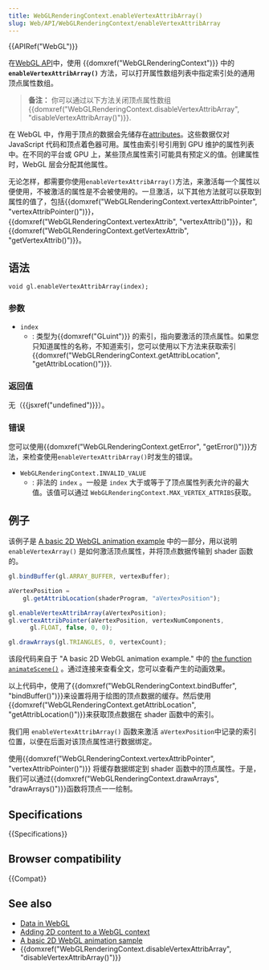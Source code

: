 ```yaml
---
title: WebGLRenderingContext.enableVertexAttribArray()
slug: Web/API/WebGLRenderingContext/enableVertexAttribArray
---
```


{{APIRef("WebGL")}}

在[WebGL API](/zh-CN/docs/Web/API/WebGL_API)中，使用 {{domxref("WebGLRenderingContext")}} 中的 **`enableVertexAttribArray()`** 方法，可以打开属性数组列表中指定索引处的通用顶点属性数组。

> **备注：** 你可以通过以下方法关闭顶点属性数组 {{domxref("WebGLRenderingContext.disableVertexAttribArray", "disableVertexAttribArray()")}}.

在 WebGL 中，作用于顶点的数据会先储存在[attributes](/zh-CN/docs/Web/API/WebGL_API/Data#Attributes)。这些数据仅对 JavaScript 代码和顶点着色器可用。属性由索引号引用到 GPU 维护的属性列表中。在不同的平台或 GPU 上，某些顶点属性索引可能具有预定义的值。创建属性时，WebGL 层会分配其他属性。

无论怎样，都需要你使用`enableVertexAttribArray()`方法，来激活每一个属性以便使用，不被激活的属性是不会被使用的。一旦激活，以下其他方法就可以获取到属性的值了，包括{{domxref("WebGLRenderingContext.vertexAttribPointer", "vertexAttribPointer()")}}，{{domxref("WebGLRenderingContext.vertexAttrib", "vertexAttrib()")}}，和 {{domxref("WebGLRenderingContext.getVertexAttrib", "getVertexAttrib()")}}。

## 语法

```
void gl.enableVertexAttribArray(index);
```

### 参数

- `index`
  - : 类型为{{domxref("GLuint")}} 的索引，指向要激活的顶点属性。如果您只知道属性的名称，不知道索引，您可以使用以下方法来获取索引{{domxref("WebGLRenderingContext.getAttribLocation", "getAttribLocation()")}}.

### 返回值

无（{{jsxref("undefined")}}）。

### 错误

您可以使用{{domxref("WebGLRenderingContext.getError", "getError()")}}方法，来检查使用`enableVertexAttribArray()`时发生的错误。

- `WebGLRenderingContext.INVALID_VALUE`
  - : 非法的 `index` 。一般是 `index` 大于或等于了顶点属性列表允许的最大值。该值可以通过 `WebGLRenderingContext.MAX_VERTEX_ATTRIBS`获取。

## 例子

该例子是 [A basic 2D WebGL animation example](/zh-CN/docs/Web/API/WebGL_API/Basic_2D_animation_example) 中的一部分，用以说明 `enableVertexArray()` 是如何激活顶点属性，并将顶点数据传输到 shader 函数的。

```js
gl.bindBuffer(gl.ARRAY_BUFFER, vertexBuffer);

aVertexPosition =
    gl.getAttribLocation(shaderProgram, "aVertexPosition");

gl.enableVertexAttribArray(aVertexPosition);
gl.vertexAttribPointer(aVertexPosition, vertexNumComponents,
      gl.FLOAT, false, 0, 0);

gl.drawArrays(gl.TRIANGLES, 0, vertexCount);
```

该段代码来自于 "A basic 2D WebGL animation example." 中的 [the function `animateScene()`](/zh-CN/docs/Web/API/WebGL_API/Basic_2D_animation_example#Drawing_and_animating_the_scene) 。通过连接来查看全文，您可以查看产生的动画效果。

以上代码中，使用了{{domxref("WebGLRenderingContext.bindBuffer", "bindBuffer()")}}来设置将用于绘图的顶点数据的缓存。然后使用{{domxref("WebGLRenderingContext.getAttribLocation", "getAttribLocation()")}}来获取顶点数据在 shader 函数中的索引。

我们用 `enableVertexAttribArray()` 函数来激活 `aVertexPosition`中记录的索引位置，以便在后面对该顶点属性进行数据绑定。

使用{{domxref("WebGLRenderingContext.vertexAttribPointer", "vertexAttribPointer()")}} 将缓存数据绑定到 shader 函数中的顶点属性。于是，我们可以通过{{domxref("WebGLRenderingContext.drawArrays", "drawArrays()")}}函数将顶点一一绘制。

## Specifications

{{Specifications}}

## Browser compatibility

{{Compat}}

## See also

- [Data in WebGL](/zh-CN/docs/Web/API/WebGL_API/Data)
- [Adding 2D content to a WebGL context](/zh-CN/docs/Web/API/WebGL_API/Tutorial/Adding_2D_content_to_a_WebGL_context)
- [A basic 2D WebGL animation sample](/zh-CN/docs/Web/API/WebGL_API/Basic_2D_animation_example)
- {{domxref("WebGLRenderingContext.disableVertexAttribArray", "disableVertexAttribArray()")}}
